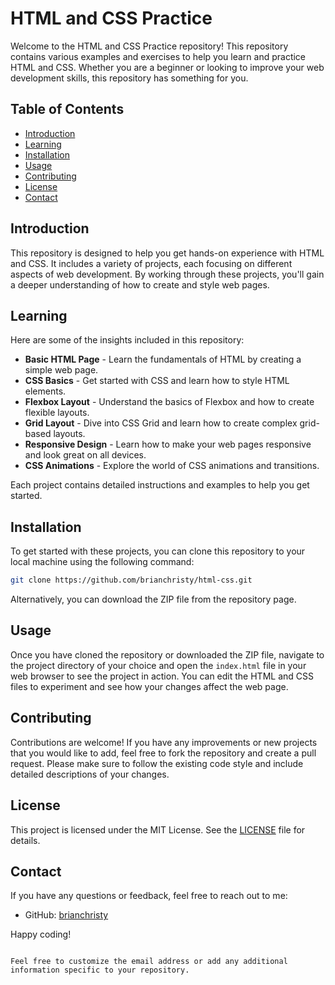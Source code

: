 # HTML and CSS Practice

Welcome to the HTML and CSS Practice repository! This repository contains various examples and exercises to help you learn and practice HTML and CSS. Whether you are a beginner or looking to improve your web development skills, this repository has something for you.

## Table of Contents

- [Introduction](#introduction)
- [Learning](#learning)
- [Installation](#installation)
- [Usage](#usage)
- [Contributing](#contributing)
- [License](#license)
- [Contact](#contact)

## Introduction

This repository is designed to help you get hands-on experience with HTML and CSS. It includes a variety of projects, each focusing on different aspects of web development. By working through these projects, you'll gain a deeper understanding of how to create and style web pages.

## Learning

Here are some of the insights included in this repository:

- **Basic HTML Page** - Learn the fundamentals of HTML by creating a simple web page.
- **CSS Basics** - Get started with CSS and learn how to style HTML elements.
- **Flexbox Layout** - Understand the basics of Flexbox and how to create flexible layouts.
- **Grid Layout** - Dive into CSS Grid and learn how to create complex grid-based layouts.
- **Responsive Design** - Learn how to make your web pages responsive and look great on all devices.
- **CSS Animations** - Explore the world of CSS animations and transitions.

Each project contains detailed instructions and examples to help you get started.

## Installation

To get started with these projects, you can clone this repository to your local machine using the following command:

```bash
git clone https://github.com/brianchristy/html-css.git
```

Alternatively, you can download the ZIP file from the repository page.

## Usage

Once you have cloned the repository or downloaded the ZIP file, navigate to the project directory of your choice and open the `index.html` file in your web browser to see the project in action. You can edit the HTML and CSS files to experiment and see how your changes affect the web page.

## Contributing

Contributions are welcome! If you have any improvements or new projects that you would like to add, feel free to fork the repository and create a pull request. Please make sure to follow the existing code style and include detailed descriptions of your changes.

## License

This project is licensed under the MIT License. 
See the [LICENSE](https://choosealicense.com/licenses/mit/) file for details.

## Contact

If you have any questions or feedback, feel free to reach out to me:

- GitHub: [brianchristy](https://github.com/brianchristy)

Happy coding!
```

Feel free to customize the email address or add any additional information specific to your repository.
